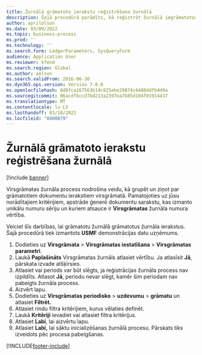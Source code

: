```yaml
---
title: Žurnālā grāmatoto ierakstu reģistrēšana žurnālā
description: Šajā procedūrā parādīts, kā reģistrēt žurnālā iegrāmatotos žurnāla ierakstus.
author: aprilolson
ms.date: 03/09/2022
ms.topic: business-process
ms.prod: ''
ms.technology: ''
ms.search.form: LedgerParameters, SysQueryForm
audience: Application User
ms.reviewer: kfend
ms.search.region: Global
ms.author: aolson
ms.search.validFrom: 2016-06-30
ms.dyn365.ops.version: Version 7.0.0
ms.openlocfilehash: 8d8fca167563b14c825ebe29874c6488ddfb4d9a
ms.sourcegitcommit: 06acdfbccd7bd213a2397ea7b85d104f01914437
ms.translationtype: MT
ms.contentlocale: lv-LV
ms.lasthandoff: 03/10/2022
ms.locfileid: "8400879"
---
```

# <a name="journalize-posted-journal-entries"></a>Žurnālā grāmatoto ierakstu reģistrēšana žurnālā

[!include [banner](../../includes/banner.md)]

Virsgrāmatas žurnāla process nodrošina veidu, kā grupēt un ziņot par grāmatotiem dokumentu ierakstiem virsgrāmatā. Pamatojoties uz jūsu norādītajiem kritērijiem, apstrāde ģenerē dokumentu sarakstu, kas izmanto unikālu numuru sēriju un kuriem atsauce ir **Virsgrāmatas** žurnāla numura vērtība.

Veiciet šīs darbības, lai grāmatotu žurnālā grāmatotus žurnāla ierakstus. Šajā procedūrā tiek izmantots **USMF** demonstrācijas datu uzņēmums.

1. Dodieties uz **Virsgrāmata** \> **Virsgrāmatas iestatīšana** \> **Virsgrāmatas parametri**.
2. Laukā **Paplašināts** Virsgrāmatas žurnāls atlasiet vērtību. Ja atlasīsit **Jā**, pārskata izvade atšķirsies.
3. Atlasiet vai periods var būt slēgts, ja reģistrācijas žurnāla process nav izpildīts. Atlasot **Jā**, periodu nevar slēgt, kamēr šim periodam nav pabeigts žurnāla process.
4. Aizvērt lapu.
5. Dodieties uz **Virsgrāmatas periodisko** \> **uzdevumu** \> **grāmatu** un atlasiet **Filtrēt.**
6. Atlasiet rindu filtra kritērijiem, kurus vēlaties definēt.
7. Laukā **Kritēriji** ievadiet vai atlasiet filtra kritērijus.
8. Atlasiet **Labi**, lai aizvērtu lapu.
9. Atlasiet **Labi,** lai sāktu inicializēšanas žurnālā procesu. Pārskats tiks izveidots pēc procesa pabeigšanas.

[!INCLUDE[footer-include](../../../includes/footer-banner.md)]
